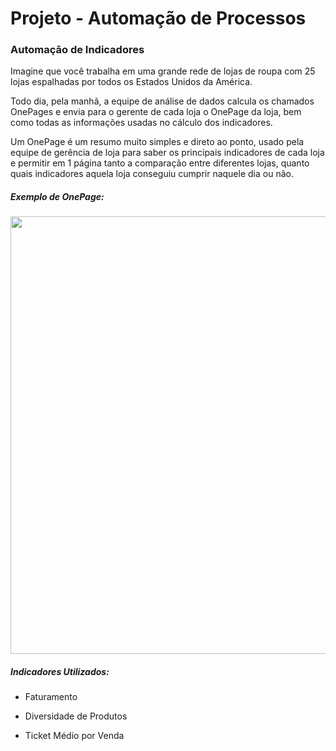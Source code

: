 # Projeto - Automação de Processos

### Automação de Indicadores

Imagine que você trabalha em uma grande rede de lojas de roupa com 25 lojas espalhadas por todos os Estados Unidos da América.

Todo dia, pela manhã, a equipe de análise de dados calcula os chamados OnePages e envia para o gerente de cada loja o OnePage da loja, bem como todas as informações usadas no cálculo dos indicadores.

Um OnePage é um resumo muito simples e direto ao ponto, usado pela equipe de gerência de loja para saber os principais indicadores de cada loja e permitir em 1 página tanto a comparação entre diferentes lojas, quanto quais indicadores aquela loja conseguiu cumprir naquele dia ou não.

##### Exemplo de OnePage:

<div align="center">
<img src="![onepageexample](https://user-images.githubusercontent.com/109686508/216701431-7b9f0274-88d4-4e14-922c-51fa030a7854.png)" width="700px" />
</div>

##### Indicadores Utilizados:

- Faturamento

- Diversidade de Produtos

- Ticket Médio por Venda
